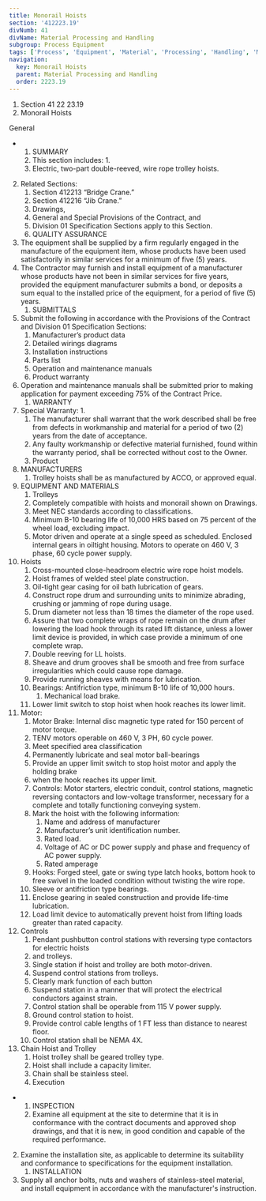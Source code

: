 ```yaml
---
title: Monorail Hoists
section: '412223.19'
divNumb: 41
divName: Material Processing and Handling
subgroup: Process Equipment
tags: ['Process', 'Equipment', 'Material', 'Processing', 'Handling', 'Monorail', 'Hoists']
navigation:
  key: Monorail Hoists
  parent: Material Processing and Handling
  order: 2223.19
---
```


   1. Section 41 22 23.19 
   1. Monorail Hoists

General

* 
	1. SUMMARY
   1. This section includes:
      1. 
	1. Electric, two-part double-reeved, wire rope trolley hoists.
2. Related Sections:
	1. Section 412213 “Bridge Crane.”
	2. Section 412216 “Jib Crane.”
	3. Drawings, 
	4. General and Special Provisions of the Contract, and 
	5. Division 01 Specification Sections apply to this Section.
	6. QUALITY ASSURANCE
3. The equipment shall be supplied by a firm regularly engaged in the manufacture of the equipment item, whose products have been used satisfactorily in similar services for a minimum of five (5) years.
4. The Contractor may furnish and install equipment of a manufacturer whose products have not been in similar services for five years, provided the equipment manufacturer submits a bond, or deposits a sum equal to the installed price of the equipment, for a period of five (5) years.
	1. SUBMITTALS
5. Submit the following in accordance with the Provisions of the Contract and Division 01 Specification Sections:
	1. Manufacturer’s product data
	2. Detailed wirings diagrams
	3. Installation instructions
	4. Parts list
	5. Operation and maintenance manuals
	6. Product warranty
6. Operation and maintenance manuals shall be submitted prior to making application for payment exceeding 75% of the Contract Price.
	1. WARRANTY
7. Special Warranty:
      1. 
	1. The manufacturer shall warrant that the work described shall be free from defects in workmanship and material for a period of two (2) years from the date of acceptance. 
	2. Any faulty workmanship or defective material furnished, found within the warranty period, shall be corrected without cost to the Owner.
   1. Product
1. MANUFACTURERS
   1. Trolley hoists shall be as manufactured by ACCO, or approved equal.
2. EQUIPMENT AND MATERIALS
   1. Trolleys
	1. Completely compatible with hoists and monorail shown on Drawings.
	2. Meet NEC standards according to classifications.
	3. Minimum B-10 bearing life of 10,000 HRS based on 75 percent of the wheel load, excluding impact.
	4. Motor driven and operate at a single speed as scheduled. Enclosed internal gears in oiltight housing. Motors to operate on 460 V, 3 phase, 60 cycle power supply.
2. Hoists
	1. Cross-mounted close-headroom electric wire rope hoist models.
	2. Hoist frames of welded steel plate construction.
	3. Oil-tight gear casing for oil bath lubrication of gears.
	4. Construct rope drum and surrounding units to minimize abrading, crushing or jamming of rope during usage.
	5. Drum diameter not less than 18 times the diameter of the rope used.
	6. Assure that two complete wraps of rope remain on the drum after lowering the load hook through its rated lift distance, unless a lower limit device is provided, in which case provide a minimum of one complete wrap.
	7. Double reeving for LL hoists.
	8. Sheave and drum grooves shall be smooth and free from surface irregularities which could cause rope damage.
	9. Provide running sheaves with means for lubrication.
	10. Bearings: Antifriction type, minimum B-10 life of 10,000 hours.
		1. Mechanical load brake.
	11. Lower limit switch to stop hoist when hook reaches its lower limit.
3. Motor:
	1. Motor Brake: Internal disc magnetic type rated for 150 percent of motor torque.
	2. TENV motors operable on 460 V, 3 PH, 60 cycle power.
	3. Meet specified area classification
	4. Permanently lubricate and seal motor ball-bearings
	5. Provide an upper limit switch to stop hoist motor and apply the holding brake
	6. when the hook reaches its upper limit.
	7. Controls: Motor starters, electric conduit, control stations, magnetic reversing contactors and low-voltage transformer, necessary for a complete and totally functioning conveying system.
	8. Mark the hoist with the following information:
		1. Name and address of manufacturer
		2. Manufacturer’s unit identification number.
		3. Rated load.
		4. Voltage of AC or DC power supply and phase and frequency of AC power supply.
		5. Rated amperage
	9. Hooks: Forged steel, gate or swing type latch hooks, bottom hook to free swivel in the loaded condition without twisting the wire rope.
	10. Sleeve or antifriction type bearings.
	11. Enclose gearing in sealed construction and provide life-time lubrication.
	12. Load limit device to automatically prevent hoist from lifting loads greater than rated capacity.
4. Controls
	1. Pendant pushbutton control stations with reversing type contactors for electric hoists
	2. and trolleys.
	3. Single station if hoist and trolley are both motor-driven.
	4. Suspend control stations from trolleys.
	5. Clearly mark function of each button
	6. Suspend station in a manner that will protect the electrical conductors against strain.
	7. Control station shall be operable from 115 V power supply.
	8. Ground control station to hoist.
	9. Provide control cable lengths of 1 FT less than distance to nearest floor.
	10. Control station shall be NEMA 4X.
5. Chain Hoist and Trolley
	1. Hoist trolley shall be geared trolley type.
	2. Hoist shall include a capacity limiter.
	3. Chain shall be stainless steel.
   1. Execution

* 
	1. INSPECTION
   1. Examine all equipment at the site to determine that it is in conformance with the contract documents and approved shop drawings, and that it is new, in good condition and capable of the required performance.
2. Examine the installation site, as applicable to determine its suitability and conformance to specifications for the equipment installation.
	1. INSTALLATION
3. Supply all anchor bolts, nuts and washers of stainless-steel material, and install equipment in accordance with the manufacturer's instruction.

